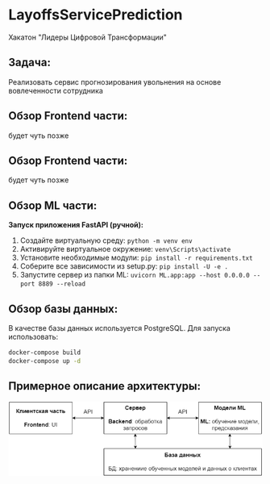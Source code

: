 # LayoffsServicePrediction
Хакатон "Лидеры Цифровой Трансформации"

## Задача:
Реализовать сервис прогнозирования увольнения на основе вовлеченности сотрудника

## Обзор Frontend части:
будет чуть позже

## Обзор Frontend части:
будет чуть позже

## Обзор ML части:
**Запуск приложения FastAPI (ручной):**
1. Создайте виртуальную среду: ```python -m venv env```
2. Активируйте виртуальное окружение: ```venv\Scripts\activate```
3. Установите необходимые модули: ```pip install -r requirements.txt```
4. Соберите все зависимости из setup.py: ```pip install -U -e .```
5. Запустите сервер из папки ML: ```uvicorn ML.app:app --host 0.0.0.0 --port 8889 --reload```


## Обзор базы данных:
В качестве базы данных используется PostgreSQL.
Для запуска использовать:
```bash
docker-compose build
docker-compose up -d
```
## Примерное описание архитектуры:
![plot](data/img/архитектура.png)

